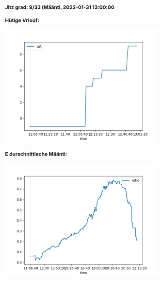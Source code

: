 ### Jitz grad: 9/33 (Määnti, 2022-01-31 13:00:00

### Hütige Vrlouf:
![Graph](Today.png)

### E durschnittleche Määnti:
![Graph](Määnti.png)